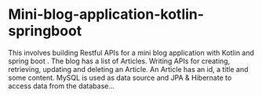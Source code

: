 # Mini-blog-application-kotlin-springboot
This involves building Restful APIs for a mini blog application with Kotlin and spring boot . 
The blog has a list of Articles. Writing APIs for creating, retrieving, updating and deleting an Article.
An Article has an id, a title and some content.
MySQL is used as data source and JPA & Hibernate to access data from the database...

